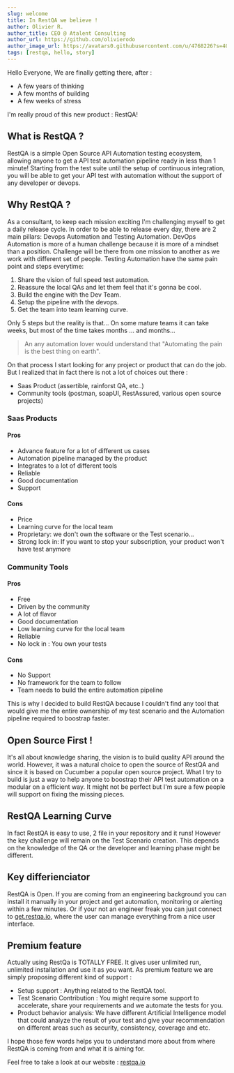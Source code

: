 ```yaml
---
slug: welcome
title: In RestQA we believe !
author: Olivier R.
author_title: CEO @ Atalent Consulting
author_url: https://github.com/olivierodo
author_image_url: https://avatars0.githubusercontent.com/u/4768226?s=400&v=4
tags: [restqa, hello, story]
---
```


Hello Everyone,
We are finally getting there, after :

* A few years of thinking
* A few months of building
* A few weeks of stress

I'm really proud of this new product : RestQA!

<!--truncate-->

## What is RestQA ?

RestQA is a simple Open Source API Automation testing ecosystem, allowing anyone to get a API test automation pipeline ready in less than 1 minute!
Starting from the test suite until the setup of continuous integration, you will be able to get your API test with automation without the support of any developer or devops.

## Why RestQA ?

As a consultant, to keep each mission exciting I'm challenging myself to get a daily release cycle. In order to be able to release every day, there are 2 main pillars: Devops Automation and Testing Automation.
DevOps Automation is more of a human challenge because it is more of a mindset than a position. Challenge will be there from one mission to another as we work with different set of people. Testing Automation have the same pain point and steps everytime:

1. Share the vision of full speed test automation.
2. Reassure the local QAs and let them feel that it's gonna be cool.
3. Build the engine with the Dev Team.
4. Setup the pipeline with the devops.
5. Get the team into team learning curve.

Only 5 steps but the reality is that... On some mature teams it can take weeks, but most of the time takes months ... and months...

> An any automation lover would understand that "Automating the pain is the best thing on earth".

On that process I start looking for any project or product that can do the job. But I realized that in fact there is not a lot of choices out there :

* Saas Product (assertible, rainforst QA, etc..)
* Community tools (postman, soapUI, RestAssured, various open source projects)

### Saas Products

#### Pros

* Advance feature for a lot of different us cases
* Automation pipeline managed by the product
* Integrates to a lot of different tools
* Reliable
* Good documentation
* Support

#### Cons

* Price
* Learning curve for the local team
* Proprietary: we don't own the software or the Test scenario...
* Strong lock in: If you want to stop your subscription, your product won't have test anymore

### Community Tools 

#### Pros

* Free
* Driven by the community
* A lot of flavor
* Good documentation
* Low learning curve for the local team
* Reliable
* No lock in : You own your tests

#### Cons

* No Support
* No framework for the team to follow
* Team needs to build the entire automation pipeline 


This is why I decided to build RestQA because I couldn't find any tool that would give me the entire ownership of my test scenario and the Automation pipeline required to boostrap faster.

##  Open Source First !

It's all about knowledge sharing, the vision is to build quality API around the world.
However, it was a natural choice to open the source of RestQA and since it is based on Cucumber a popular open source project. What I try to build is just a way to help anyone to boostrap their API test automation on a modular on a efficient way.
It might not be perfect but I'm sure a few people will support on fixing the missing pieces.

## RestQA Learning Curve

In fact RestQA is easy to use, 2 file in your repository and it runs!
However the key challenge will remain on the Test Scenario creation. This depends on the knowledge of the QA or the developer and learning phase might be different.

## Key differienciator

RestQA is Open. If you are coming from an engineering background you can install it manually in your project and get automation, monitoring or alerting within a few minutes. Or if your not an engineer freak you can just connect to  [get.restqa.io](https://get.restqa.io), where the user can manage everything from a nice user interface.

## Premium feature

Actually using RestQa is TOTALLY FREE.  It gives user unlimited run, unlimited installation and use it as you want.
As premium feature we are simply proposing different kind of support :

* Setup support : Anything related to the RestQA tool.
* Test Scenario Contribution : You might require some support to accelerate, share your requirements and we automate the tests for you.
* Product behavior analysis: We have different Artificial Intelligence model that could analyze the result of your test and give your recommendation on different areas such as security, consistency, coverage and etc.



I hope those few words helps you to understand more about from where RestQA is coming from and what it is aiming for.

Feel free to take a look at our website : [restqa.io](https://restqa.io)
